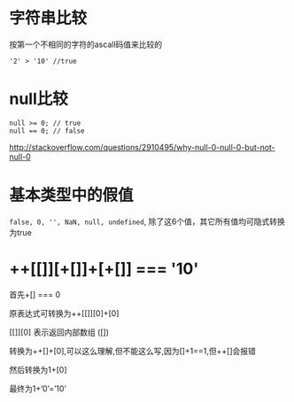 # 字符串比较

按第一个不相同的字符的ascall码值来比较的

```
'2' > '10' //true
```

# null比较

```
null >= 0; // true
null == 0; // false
```

http://stackoverflow.com/questions/2910495/why-null-0-null-0-but-not-null-0

# 基本类型中的假值

``false, 0, '', NaN, null, undefined``, 除了这6个值，其它所有值均可隐式转换为true

# ++[[]][+[]]+[+[]] === '10'

首先+[] === 0

原表达式可转换为++[[]][0]+[0]

[[]][0] 表示返回内部数组 ([])

转换为++[]+[0],可以这么理解,但不能这么写,因为[]+1==1,但++[]会报错

然后转换为1+[0]

最终为1+’0’=’10’
